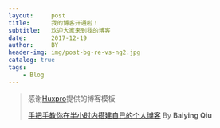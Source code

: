 ```yaml
---
layout:     post
title:      我的博客开通啦！
subtitle:   欢迎大家来到我的博客
date:       2017-12-19
author:     BY
header-img: img/post-bg-re-vs-ng2.jpg
catalog: true
tags:
    - Blog
---
```


> 感谢[Huxpro](https://github.com/huxpro)提供的博客模板
> 
> [手把手教你在半小时内搭建自己的个人博客](http://qiubaiying.top/2017/02/06/%E5%BF%AB%E9%80%9F%E6%90%AD%E5%BB%BA%E4%B8%AA%E4%BA%BA%E5%8D%9A%E5%AE%A2/) By **Baiying Qiu**


